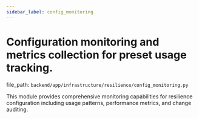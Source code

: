 ```yaml
---
sidebar_label: config_monitoring
---
```


# Configuration monitoring and metrics collection for preset usage tracking.

  file_path: `backend/app/infrastructure/resilience/config_monitoring.py`

This module provides comprehensive monitoring capabilities for resilience
configuration including usage patterns, performance metrics, and change auditing.
